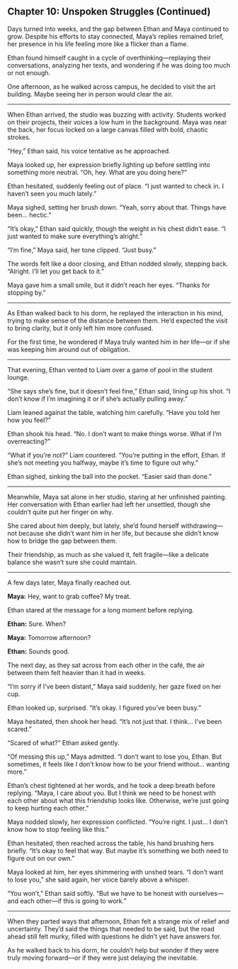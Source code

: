 ## Chapter 10: Unspoken Struggles (Continued)  

Days turned into weeks, and the gap between Ethan and Maya continued to grow. Despite his efforts to stay connected, Maya’s replies remained brief, her presence in his life feeling more like a flicker than a flame.  

Ethan found himself caught in a cycle of overthinking—replaying their conversations, analyzing her texts, and wondering if he was doing too much or not enough.  

One afternoon, as he walked across campus, he decided to visit the art building. Maybe seeing her in person would clear the air.  

---

When Ethan arrived, the studio was buzzing with activity. Students worked on their projects, their voices a low hum in the background. Maya was near the back, her focus locked on a large canvas filled with bold, chaotic strokes.  

“Hey,” Ethan said, his voice tentative as he approached.  

Maya looked up, her expression briefly lighting up before settling into something more neutral. “Oh, hey. What are you doing here?”  

Ethan hesitated, suddenly feeling out of place. “I just wanted to check in. I haven’t seen you much lately.”  

Maya sighed, setting her brush down. “Yeah, sorry about that. Things have been… hectic.”  

“It’s okay,” Ethan said quickly, though the weight in his chest didn’t ease. “I just wanted to make sure everything’s alright.”  

“I’m fine,” Maya said, her tone clipped. “Just busy.”  

The words felt like a door closing, and Ethan nodded slowly, stepping back. “Alright. I’ll let you get back to it.”  

Maya gave him a small smile, but it didn’t reach her eyes. “Thanks for stopping by.”  

---

As Ethan walked back to his dorm, he replayed the interaction in his mind, trying to make sense of the distance between them. He’d expected the visit to bring clarity, but it only left him more confused.  

For the first time, he wondered if Maya truly wanted him in her life—or if she was keeping him around out of obligation.  

---

That evening, Ethan vented to Liam over a game of pool in the student lounge.  

“She says she’s fine, but it doesn’t feel fine,” Ethan said, lining up his shot. “I don’t know if I’m imagining it or if she’s actually pulling away.”  

Liam leaned against the table, watching him carefully. “Have you told her how you feel?”  

Ethan shook his head. “No. I don’t want to make things worse. What if I’m overreacting?”  

“What if you’re not?” Liam countered. “You’re putting in the effort, Ethan. If she’s not meeting you halfway, maybe it’s time to figure out why.”  

Ethan sighed, sinking the ball into the pocket. “Easier said than done.”  

---

Meanwhile, Maya sat alone in her studio, staring at her unfinished painting. Her conversation with Ethan earlier had left her unsettled, though she couldn’t quite put her finger on why.  

She cared about him deeply, but lately, she’d found herself withdrawing—not because she didn’t want him in her life, but because she didn’t know how to bridge the gap between them.  

Their friendship, as much as she valued it, felt fragile—like a delicate balance she wasn’t sure she could maintain.  

---

A few days later, Maya finally reached out.  

**Maya:** Hey, want to grab coffee? My treat.  

Ethan stared at the message for a long moment before replying.  

**Ethan:** Sure. When?  

**Maya:** Tomorrow afternoon?  

**Ethan:** Sounds good.  

The next day, as they sat across from each other in the café, the air between them felt heavier than it had in weeks.  

“I’m sorry if I’ve been distant,” Maya said suddenly, her gaze fixed on her cup.  

Ethan looked up, surprised. “It’s okay. I figured you’ve been busy.”  

Maya hesitated, then shook her head. “It’s not just that. I think… I’ve been scared.”  

“Scared of what?” Ethan asked gently.  

“Of messing this up,” Maya admitted. “I don’t want to lose you, Ethan. But sometimes, it feels like I don’t know how to be your friend without… wanting more.”  

Ethan’s chest tightened at her words, and he took a deep breath before replying. “Maya, I care about you. But I think we need to be honest with each other about what this friendship looks like. Otherwise, we’re just going to keep hurting each other.”  

Maya nodded slowly, her expression conflicted. “You’re right. I just… I don’t know how to stop feeling like this.”  

Ethan hesitated, then reached across the table, his hand brushing hers briefly. “It’s okay to feel that way. But maybe it’s something we both need to figure out on our own.”  

Maya looked at him, her eyes shimmering with unshed tears. “I don’t want to lose you,” she said again, her voice barely above a whisper.  

“You won’t,” Ethan said softly. “But we have to be honest with ourselves—and each other—if this is going to work.”  

---

When they parted ways that afternoon, Ethan felt a strange mix of relief and uncertainty. They’d said the things that needed to be said, but the road ahead still felt murky, filled with questions he didn’t yet have answers for.  

As he walked back to his dorm, he couldn’t help but wonder if they were truly moving forward—or if they were just delaying the inevitable.  
